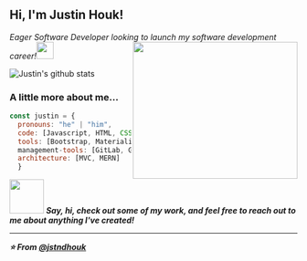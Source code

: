 <h2> Hi, I'm Justin Houk!</h2>
<p><em>Eager Software Developer looking to launch my software development career!</a><img src="https://media.giphy.com/media/fYSnHlufseco8Fh93Z/giphy.gif" width="30">
<img align="right" width="288" height="240" src="https://media4.giphy.com/media/M9kgjEsLG6LMbYC9dl/giphy.gif?cid=ecf05e47jatos0vhwmglvj05kmse7rx5ootbmr8rveasozrg&rid=giphy.gif&ct=g">
  
</em></p>

![Justin's github stats](https://github-readme-stats.vercel.app/api?username=jstndhouk&theme=blue-green)


### A little more about me...  

```javascript
const justin = {
  pronouns: "he" | "him",
  code: [Javascript, HTML, CSS, React.js],
  tools: [Bootstrap, Materialize, Object-Oriented Programming, IndexDB, Node.js, Express.js, SQL, MySQL2, Sequelize, jquery, MongoDB, Mongoose, Handlebars, GraphQL ],
  management-tools: [GitLab, Github, Git, npm, VS-Code, Heroku, Inquier, Lighthouse, Webpack, Workbox]
  architecture: [MVC, MERN]
  }

```

<img src="https://media.giphy.com/media/LnQjpWaON8nhr21vNW/giphy.gif" width="60"> <em><b>Say, hi, check out some of my work, and feel free to reach out to me about anything I've created!

---

⭐️ From [@jstndhouk](https://github.com/jstndhouk)
